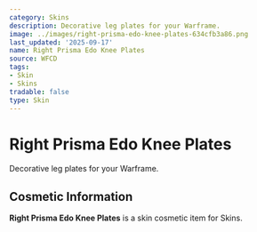 ```yaml
---
category: Skins
description: Decorative leg plates for your Warframe.
image: ../images/right-prisma-edo-knee-plates-634cfb3a86.png
last_updated: '2025-09-17'
name: Right Prisma Edo Knee Plates
source: WFCD
tags:
- Skin
- Skins
tradable: false
type: Skin
---
```


# Right Prisma Edo Knee Plates

Decorative leg plates for your Warframe.

## Cosmetic Information

**Right Prisma Edo Knee Plates** is a skin cosmetic item for Skins.

